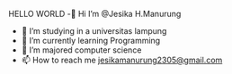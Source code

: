 HELLO WORLD
-👋 Hi I’m @Jesika H.Manurung
- 👀 I’m studying in a universitas lampung
- 🌱 I’m currently learning Programming
- 💞️ I’m majored computer science
- 📫 How to reach me jesikamanurung2305@gmail.com 

<!---
Jesikamanurung is a ✨ special ✨ repository because its `README.md` (this file) appears on your GitHub profile.
You can click the Preview link to take a look at your changes.
--->
